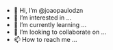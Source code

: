 - 👋 Hi, I’m @joaopaulodzn
- 👀 I’m interested in ...
- 🌱 I’m currently learning ...
- 💞️ I’m looking to collaborate on ...
- 📫 How to reach me ...

<!---
joaopaulodzn/joaopaulodzn is a ✨ special ✨ repository because its `README.md` (this file) appears on your GitHub profile.
You can click the Preview link to take a look at your changes.
--->
